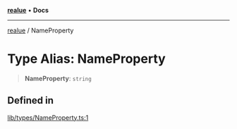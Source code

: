 [**realue**](../README.md) • **Docs**

***

[realue](../README.md) / NameProperty

# Type Alias: NameProperty

> **NameProperty**: `string`

## Defined in

[lib/types/NameProperty.ts:1](https://github.com/nevoland/realue/blob/3725e41dc2da74d7ef5636bc888841beee7f9b39/lib/types/NameProperty.ts#L1)
